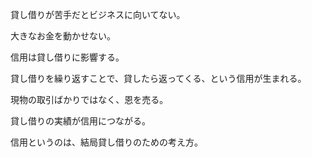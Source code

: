 貸し借りが苦手だとビジネスに向いてない。

大きなお金を動かせない。

信用は貸し借りに影響する。

貸し借りを繰り返すことで、貸したら返ってくる、という信用が生まれる。

現物の取引ばかりではなく、恩を売る。

貸し借りの実績が信用につながる。

信用というのは、結局貸し借りのための考え方。
